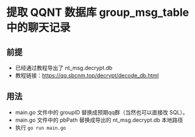 # 提取 QQNT 数据库 group_msg_table 中的聊天记录

## 前提
 
- 已经通过教程导出了 nt_msg.decrypt.db
- 教程链接：https://qq.sbcnm.top/decrypt/decode_db.html

## 用法
- main.go 文件中的 groupID 替换成预期qq群（当然也可以直接改 SQL）。
- main.go 文件中的 pbPath 替换成导出的 nt_msg.decrypt.db 本地路径
- 执行 `go run main.go`


